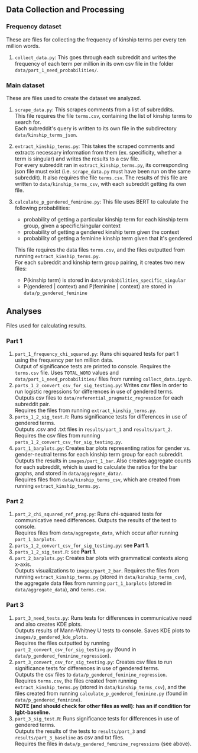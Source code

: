 ## Data Collection and Processing

### Frequency dataset
These are files for collecting the frequency of kinship terms per every ten million words.   
1. `collect_data.py`: This goes through each subreddit and writes the frequency of each
  term per million in its own csv file in the folder `data/part_1_need_probabilities/`.

### Main dataset
These are files used to create the dataset we analyzed. 
1. `scrape_data.py`: This scrapes comments  from a list of subreddits.  
    This file requires the file `terms.csv`, containing the list of kinship terms to search for.  
    Each subreddit's query is written to its own file in the subdirectory `data/kinship_terms_json`.
2. `extract_kinship_terms.py`: This takes the scraped comments and extracts necessary information from them
    (ex. specificity, whether a term is singular) and writes the results to a csv file.  
    For every subreddit ran in `extract_kinship_terms.py`, its corresponding json file must exist (i.e. `scrape_data.py`
    must have been run on the same subreddit). It also requires the file `terms.csv`.
    The results of this file are written to `data/kinship_terms_csv`, with each subreddit getting its own file.  
3. `calculate_p_gendered_feminine.py`: This file uses BERT to calculate the following probabilities:
    * probability of getting a particular kinship term for each kinship term group, given a specific/singular context
    * probability of getting a gendered kinship term given the context
    * probability of getting a feminine kinship term given that it's gendered  

    This file requires the data files `terms.csv`, and the files outputted from running `extract_kinship_terms.py`.   
For each subreddit and kinship term group pairing, it creates two new files: 
    * P(kinship term) is stored in `data/probabilities_specific_singular`
    * P(gendered | context) and P(feminine | context) are stored in `data/p_gendered_feminine`

## Analyses
Files used for calculating results.  

### Part 1
1. `part_1_frequency_chi_squared.py`: Runs chi squared tests for part 1 using the frequency per ten million data.   
    Output of significance tests are printed to console. 
    Requires the `terms.csv` file. Uses `TOTAL_WORD` values and `data/part_1_need_probabilities/` files from running `collect_data.ipynb`.  
2. `parts_1_2_convert_csv_for_sig_testing.py`: Writes csv files in order to run logistic regressions for differences in use of gendered terms.    
    Outputs csv files to `data/referential_pragmatic_regression` for each subreddit pair.  
    Requires the files from running `extract_kinship_terms.py`.    
3. `parts_1_2_sig_test.R`: Runs significance tests for differences in use of gendered terms.  
    Outputs .csv and .txt files in `results/part_1` and `results/part_2`.  
    Requires the csv files from running `parts_1_2_convert_csv_for_sig_testing.py`.   
4. `part_1_barplots.py`: Creates bar plots representing ratios for gender vs. gender-neutral terms for each kinship 
    term group for each subreddit.  
    Outputs the results in `images/part_1_bar`. Also creates aggregate counts for each subreddit, which is used to
    calculate the ratios for the bar graphs, and stored in `data/aggregate_data/`.  
    Requires files from `data/kinship_terms_csv`, which are created from running `extract_kinship_terms.py`.
### Part 2
1. `part_2_chi_squared_ref_prag.py`: Runs chi-squared tests for communicative need differences. 
    Outputs the results of the test to console.  
    Requires files from `data/aggregate_data`, which occur after running `part_1_barplots`.   
2. `parts_1_2_convert_csv_for_sig_testing.py`: see **Part 1**. 
3. `parts_1_2_sig_test.R`: see **Part 1**. 
4. `part_2_barplots.py`: Creates bar plots with grammatical contexts along x-axis.  
    Outputs visualizations to `images/part_2_bar`. 
    Requires the files from running `extract_kinship_terms.py` (stored in `data/kinship_terms_csv`),
    the aggregate data files from running `part_1_barplots` (stored in `data/aggregate_data`), and `terms.csv`. 
### Part 3
1. `part_3_need_tests.py`: Runs tests for differences in communicative need and also creates KDE plots.  
    Outputs results of Mann-Whitney U tests to console. Saves KDE plots to `images/p_gendered_kde_plots`.  
    Requires the files outputted by running `part_2_convert_csv_for_sig_testing.py` (found in `data/p_gendered_feminine_regression`).  
2. `part_3_convert_csv_for_sig_testing.py`: Creates csv files to run significance tests for differences in use of gendered terms.  
    Outputs the csv files to `data/p_gendered_feminine_regression`.   
    Requires `terms.csv`, the files created from running `extract_kinship_terms.py` (stored in `data/kinship_terms_csv`),
    and the files created from running `calculate_p_gendered_feminine.py` (found in `data/p_gendered_feminine`).  
    **NOTE (and should check for other files as well): has an if condition for lgbt-baseline.**  
3. `part_3_sig_test.R`: Runs significance tests for differences in use of gendered terms.  
    Outputs the results of the tests to `results/part_3` and `results/part_3_baseline` as csv and txt files.  
    Requires the files in `data/p_gendered_feminine_regressions` (see above).

